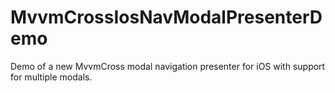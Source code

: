 # MvvmCrossIosNavModalPresenterDemo

Demo of a new MvvmCross modal navigation presenter for iOS with support for multiple modals.
